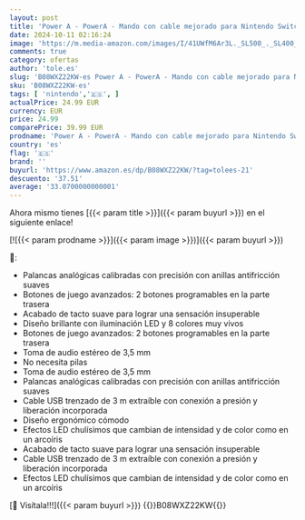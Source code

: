 ```yaml
---
layout: post
title: 'Power A - PowerA - Mando con cable mejorado para Nintendo Switch  con iluminación  diseño Spectra  licencia oficial'
date: 2024-10-11 02:16:24
image: 'https://m.media-amazon.com/images/I/41UWfM6Ar3L._SL500_._SL400_.jpg'
comments: true
category: ofertas
author: 'tole.es'
slug: 'B08WXZ22KW-es Power A - PowerA - Mando con cable mejorado para Nintendo...'
sku: 'B08WXZ22KW-es'
tags: [ 'nintendo','🇪🇸', ]
actualPrice: 24.99 EUR
currency: EUR
price: 24.99
comparePrice: 39.99 EUR
prodname: 'Power A - PowerA - Mando con cable mejorado para Nintendo Switch  con iluminación  diseño Spectra  licencia oficial'
country: 'es'
flag: '🇪🇸'
brand: ''
buyurl: 'https://www.amazon.es/dp/B08WXZ22KW/?tag=tolees-21'
descuento: '37.51'
average: '33.0700000000001'
---
```


Ahora mismo tienes [{{< param title >}}]({{< param buyurl >}}) en el siguiente enlace!

[![{{< param prodname >}}]({{< param image >}})]({{< param buyurl >}})

🔎:

- Palancas analógicas calibradas con precisión con anillas antifricción suaves
- Botones de juego avanzados: 2 botones programables en la parte trasera
- Acabado de tacto suave para lograr una sensación insuperable
- Diseño brillante con iluminación LED y 8 colores muy vivos
- Botones de juego avanzados: 2 botones programables en la parte trasera
- Toma de audio estéreo de 3,5 mm
- No necesita pilas
- Toma de audio estéreo de 3,5 mm
- Palancas analógicas calibradas con precisión con anillas antifricción suaves
- Cable USB trenzado de 3 m extraíble con conexión a presión y liberación incorporada
- Diseño ergonómico cómodo
- Efectos LED chulísimos que cambian de intensidad y de color como en un arcoíris
- Acabado de tacto suave para lograr una sensación insuperable
- Cable USB trenzado de 3 m extraíble con conexión a presión y liberación incorporada
- Efectos LED chulísimos que cambian de intensidad y de color como en un arcoíris

[🛒 Visítala!!!]({{< param buyurl >}})
{{<world>}}B08WXZ22KW{{</world>}}
